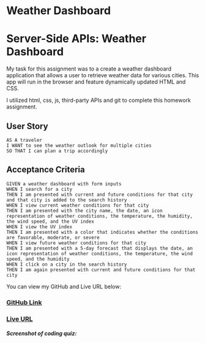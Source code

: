 # Weather Dashboard

# Server-Side APIs: Weather Dashboard

<!-- Update Task Section -->
My task for this assignment was to a create a weather dashboard application that allows a user to retrieve weather data for various cities. This app will run in the browser and feature dynamically updated HTML and CSS. 

I utilized html, css, js, third-party APIs and git to complete this homework assignment. 

## User Story

```
AS A traveler
I WANT to see the weather outlook for multiple cities
SO THAT I can plan a trip accordingly
```

## Acceptance Criteria

```
GIVEN a weather dashboard with form inputs
WHEN I search for a city
THEN I am presented with current and future conditions for that city and that city is added to the search history
WHEN I view current weather conditions for that city
THEN I am presented with the city name, the date, an icon representation of weather conditions, the temperature, the humidity, the wind speed, and the UV index
WHEN I view the UV index
THEN I am presented with a color that indicates whether the conditions are favorable, moderate, or severe
WHEN I view future weather conditions for that city
THEN I am presented with a 5-day forecast that displays the date, an icon representation of weather conditions, the temperature, the wind speed, and the humidity
WHEN I click on a city in the search history
THEN I am again presented with current and future conditions for that city
```

You can view my GitHub and Live URL below:
### [GitHub Link](https://github.com/mduhart82/weather-dashboard) 
### [Live URL](https://mduhart82.github.io/weather-dashboard/)



##### Screenshot of coding quiz:
![]()